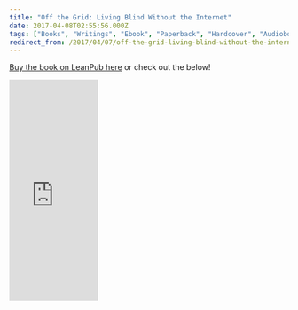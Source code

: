 ```yaml
---
title: "Off the Grid: Living Blind Without the Internet"
date: 2017-04-08T02:55:56.000Z
tags: ["Books", "Writings", "Ebook", "Paperback", "Hardcover", "Audiobook", "Nonfiction"]
redirect_from: /2017/04/07/off-the-grid-living-blind-without-the-internet
---
```


[Buy the book on LeanPub here](https://leanpub.com/otg/) or check out the below!

<iframe loading="lazy" width="160" height="400" src="https://leanpub.com/otg/embed" frameborder="0" allowtransparency="true"></iframe>